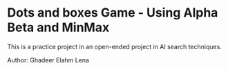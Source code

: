 # Dots and boxes Game - Using Alpha Beta and MinMax
This is a practice project in an open-ended project in AI search techniques.

Author: 
Ghadeer 
Elahm 
Lena 
